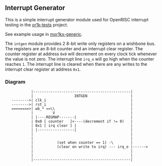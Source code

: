 ## Interrupt Generator

This is a simple interrupt generator module used for OpenRISC interrupt testing
in the [or1k-tests](https://github.com/openrisc/or1k-tests) project.

See example usage in [mor1kx-generic](https://github.com/stffrdhrn/mor1kx-generic).

The `intgen` module provides 2 8-bit write only registers on a wishbone bus.
The registers are an 8-bit counter and an interrupt clear register.  The counter
register at address `0x0` will decrement on every clock tick whenever the value
is not zero.  The interrupt line `irq_o` will go high when the counter reaches
`1`.  The interrupt line is cleared when there are any writes to the interrupt
clear register at address `0x1`.


### Diagram

```
            |---------------------------------------------|
            |                   INTGEN                    |
   -------->| clk_i                                       |
   -------->| rst_i                                       |
   ========>| wb_* ==\\                                   |
            |         V                                   |
            | |----REGMAP-------|                         |
            | 0x0 [ counter   ]<----(decrement if != 0)   |
            | 0x1 [ irq clear ] |                         |
            | |-----------------|                         |
            |                                             |
            |                                             |
            |           (set when counter == 1) -\        |
            |           (clear on write to irq) --- irq_o |------>
            |                                             |
            |                                             |
            |---------------------------------------------|
```
